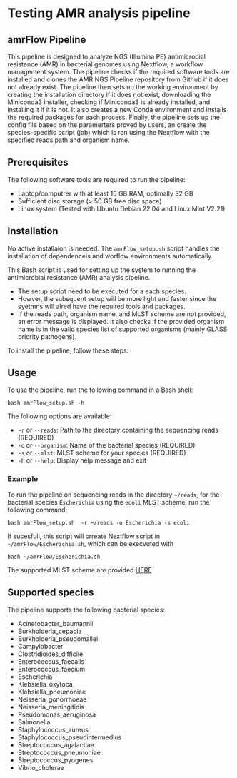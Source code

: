 # Testing AMR analysis pipeline 


## amrFlow Pipeline

This pipeline is designed to analyze NGS (Illumina PE) antimicrobial resistance (AMR) in bacterial genomes using Nextflow, a workflow management system. The pipeline checks if the required software tools are installed and clones the AMR NGS Pipeline repository from Github if it does not already exist. The pipeline then sets up the working environment by creating the installation directory if it does not exist, downloading the Miniconda3 installer, checking if Miniconda3 is already installed, and installing it if it is not. It also creates a new Conda environment and installs the required packages for each process. Finally, the pipeline sets up the config file based on the paramerters proved by users, an create the species-specific script (job) which is ran using the Nextflow with the specified reads path and organism name.

## Prerequisites

The following software tools are required to run the pipeline:
- Laptop/computrer with at least 16 GB RAM, optimally 32 GB
- Sufficient disc storage (> 50 GB free disc space)
- Linux system (Tested with Ubuntu Debian 22.04 and Linux Mint V2.21)


## Installation

No active installaion is needed. The ```amrFlow_setup.sh``` script handles the installation of dependenceis and worflow environments automatically.

This Bash script is used for setting up the system to running the antimicrobial resistance (AMR)
analysis pipeline. 
 - The setup script need to be executed for a each species.
 - Howver, the subsquent setup will be more light and faster since the syetmns will alred have the required tools and packages.
 - If the reads path, organism name, and MLST scheme are not provided, an error message is displayed. It also checks if the provided organism name 
   is in the valid species list of supported organisms (mainly GLASS priority pathogens).

To install the pipeline, follow these steps:



## Usage

To use the pipeline, run the following command in a Bash shell:

```
bash amrFlow_setup.sh -h
```

The following options are available:

- `-r` or `--reads`: Path to the directory containing the sequencing reads (REQUIRED)
- `-o` or `--organism`: Name of the bacterial species (REQUIRED)
- `-s` or `--mlst`: MLST scheme for your species (REQUIRED)
- `-h` or `--help`: Display help message and exit

### Example

To run the pipeline on sequencing reads in the directory `~/reads`, for the bacterial species `Escherichia` using the `ecoli` MLST scheme, run the following command:

```
bash amrFlow_setup.sh  -r ~/reads -o Escherichia -s ecoli

```
If sucesfull, this script will crreate Nextflow script in ```~/amrFlow/Escherichia.sh```, which can be execvuted with

```
bash ~/amrFlow/Escherichia.sh

```


The supported MLST scheme are provided [HERE](https://github.com/bbalog87/amr-ngs-pipeline/blob/main/markdown/mlst_sheme.md)

## Supported species

The pipeline supports the following bacterial species:

- Acinetobacter_baumannii
- Burkholderia_cepacia
- Burkholderia_pseudomallei
- Campylobacter
- Clostridioides_difficile
- Enterococcus_faecalis
- Enterococcus_faecium
- Escherichia
- Klebsiella_oxytoca
- Klebsiella_pneumoniae
- Neisseria_gonorrhoeae
- Neisseria_meningitidis
- Pseudomonas_aeruginosa
- Salmonella
- Staphylococcus_aureus
- Staphylococcus_pseudintermedius
- Streptococcus_agalactiae
- Streptococcus_pneumoniae
- Streptococcus_pyogenes
- Vibrio_cholerae

